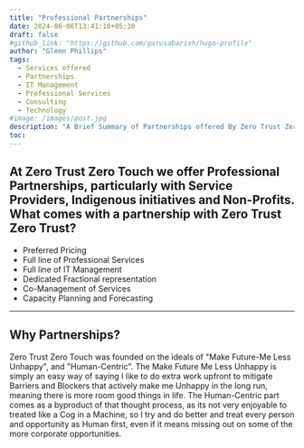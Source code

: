 ```yaml
---
title: "Professional Partnerships"
date: 2024-06-06T13:41:10+05:30
draft: false
#github_link: "https://github.com/gurusabarish/hugo-profile"
author: "Glenn Phillips"
tags:
  - Services offered
  - Partnerships
  - IT Management
  - Professional Services
  - Consulting
  - Technology
#image: /images/post.jpg
description: "A Brief Summary of Partnerships offered By Zero Trust Zero Touch"
toc: 
---
```


## At Zero Trust Zero Touch we offer Professional Partnerships, particularly with Service Providers, Indigenous initiatives and Non-Profits. What comes with a partnership with Zero Trust Zero Trust?
 - Preferred Pricing
 - Full line of Professional Services
 - Full line of IT Management
 - Dedicated Fractional representation
 - Co-Management of Services
 - Capacity Planning and Forecasting

<hr>

## Why Partnerships?

Zero Trust Zero Touch was founded on the ideals of "Make Future-Me Less Unhappy", and "Human-Centric".  The Make Future Me Less Unhappy is simply an easy way of saying I like to do extra work upfront to mitigate Barriers and Blockers that actively make me Unhappy in the long run, meaning there is more room good things in life. The Human-Centric part comes as a byproduct of that thought process, as its not very enjoyable to treated like a Cog in a Machine, so I try and do better and treat every person and opportunity as Human first, even if it means missing out on some of the more corporate opportunities.

